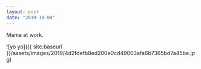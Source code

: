 ```yaml
---
layout: post
date: "2019-10-04"
---
```


Mama at work.

![yo yo]({{ site.baseurl }}/assets/images/2019/4d2fdefb8ed200e0cd49003afa6b7365bd7a45be.jpg)
